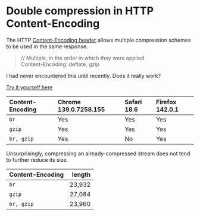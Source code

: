 # Double compression in HTTP Content-Encoding

The HTTP [Content-Encoding header](https://developer.mozilla.org/en-US/docs/Web/HTTP/Reference/Headers/Content-Encoding) allows multiple compression schemes to be used in the same response.

> // Multiple, in the order in which they were applied  
> Content-Encoding: deflate, gzip

I had never encountered this until recently. Does it really work?

[Try it yourself here](https://aws.vpc.schwink.net/http-double-compression/)

| Content-Encoding | Chrome 139.0.7258.155 | Safari 18.6 | Firefox 142.0.1
| :---             | :---                  | :---        | :---
| `br`             | Yes                   | Yes         | Yes
| `gzip`           | Yes                   | Yes         | Yes
| `br, gzip`       | Yes                   | No          | Yes

Unsurprisingly, compressing an already-compressed stream does not tend to further reduce its size.

| Content-Encoding | length
| :---             | ---:
| `br`             | 23,932
| `gzip`           | 27,084
| `br, gzip`       | 23,960
